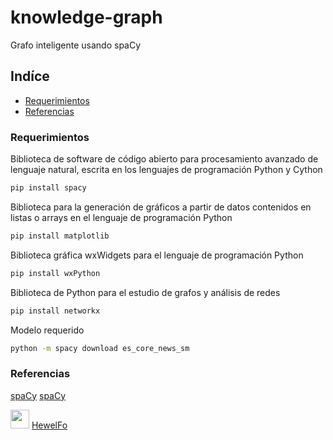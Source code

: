 # knowledge-graph
Grafo inteligente usando spaCy
## **Indíce**
- [Requerimientos](#Requerimientos)
- [Referencias](#Referencias)  
### Requerimientos
Biblioteca de software de código abierto para procesamiento avanzado de lenguaje natural, escrita en los lenguajes de programación Python y Cython
```sh
pip install spacy
```
Biblioteca para la generación de gráficos a partir de datos contenidos en listas o arrays en el lenguaje de programación Python
```sh
pip install matplotlib
```
Biblioteca gráfica wxWidgets para el lenguaje de programación Python
```sh
pip install wxPython
```
Biblioteca de Python para el estudio de grafos y análisis de redes
```sh
pip install networkx
```
Modelo requerido
```sh
python -m spacy download es_core_news_sm
```
### Referencias
[spaCy](https://spacy.io/)
[spaCy](https://spacy.io/models/es)

<code><img height="30" src="https://upload.wikimedia.org/wikipedia/commons/thumb/8/88/SpaCy_logo.svg/512px-SpaCy_logo.svg.png"></code>
[HewelFo](https://www.github.com/HewelFo)
